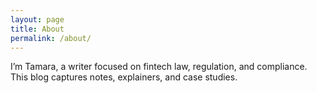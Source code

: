 ```yaml
---
layout: page
title: About
permalink: /about/
---
```

I’m Tamara, a writer focused on fintech law, regulation, and compliance. This blog captures notes, explainers, and case studies.
